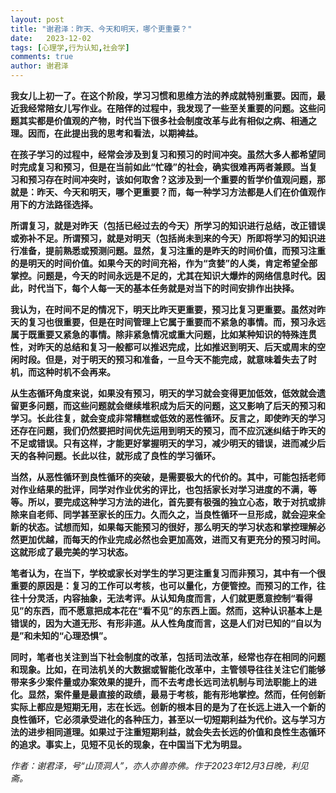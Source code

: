 ```yaml
---
layout: post
title: "谢君泽：昨天、今天和明天，哪个更重要？"
date:   2023-12-02
tags: [心理学,行为认知,社会学]
comments: true
author: 谢君泽
---
```


**我女儿上初一了。在这个阶段，学习习惯和思维方法的养成就特别重要。因而，最近我经常陪女儿写作业。在陪伴的过程中，我发现了一些至关重要的问题。这些问题其实都是价值观的产物，时代当下很多社会制度改革与此有相似之病、相通之理。因而，在此提出我的思考和看法，以期裨益。**

**在孩子学习的过程中，经常会涉及到复习和预习的时间冲突。虽然大多人都希望同时完成复习和预习，但是在当前如此“忙碌”的社会，确实很难再两者兼顾。当复习和预习存在时间冲突时，该如何取舍？这涉及到一个重要的哲学价值观问题，那就是：昨天、今天和明天，哪个更重要？而，每一种学习方法都是人们在价值观作用下的方法路径选择。**

**所谓复习，就是对昨天（包括已经过去的今天）所学习的知识进行总结，改正错误或弥补不足。所谓预习，就是对明天（包括尚未到来的今天）所即将学习的知识进行准备，提前熟悉或预测问题。显然，复习注重的是昨天的时间价值，而预习注重的是明天的时间价值。如果今天的时间充裕，作为“贪婪”的人类，肯定希望全部掌控。问题是，今天的时间永远是不足的，尤其在知识大爆炸的网络信息时代。因此，时代当下，每个人每一天的基本任务就是对当下的时间安排作出抉择。**

**我认为，在时间不足的情况下，明天比昨天更重要，预习比复习更重要。虽然对昨天的复习也很重要，但是在时间管理上它属于重要而不紧急的事情。而，预习永远属于既重要又紧急的事情。除非紧急情况或重大问题，比如某种知识的特殊连贯性，对昨天的总结和复习一般都可以推迟完成，比如推迟到明天、后天或周末的空闲时段。但是，对于明天的预习和准备，一旦今天不能完成，就意味着失去了时机，而这种时机不会再来。**

**从生态循环角度来说，如果没有预习，明天的学习就会变得更加低效，低效就会遗留更多问题，而这些问题就会继续堆积成为后天的问题，这又影响了后天的预习和学习。长此往复，就会变成非常糟糕或低效的恶性循环。反言之，即使昨天的学习还存在问题，我们仍然要把时间优先运用到明天的预习，而不应沉迷纠结于昨天的不足或错误。只有这样，才能更好掌握明天的学习，减少明天的错误，进而减少后天的各种问题。长此以往，就形成了良性的学习循环。**

**当然，从恶性循环到良性循环的突破，是需要极大的代价的。其中，可能包括老师对作业结果的批评，同学对作业优劣的评比，也包括家长对学习进度的不满，等等。所以，要完成这种学习方法的进化，首先要有极强的独立心态，敢于对抗或排除来自老师、同学甚至家长的压力。久而久之，当良性循环一旦形成，就会迎来全新的状态。试想而知，如果每天能预习的很好，那么明天的学习状态和掌控理解必然更加优越，而每天的作业完成必然也会更加高效，进而又有更充分的预习时间。这就形成了最完美的学习状态。**

**笔者认为，在当下，学校或家长对学生的学习更注重复习而非预习，其中有一个很重要的原因是：复习的工作可以考核，也可以量化，方便管控。而预习的工作，往往十分灵活，内容抽象，无法考评。从认知角度而言，人们就更愿意控制“看得见”的东西，而不愿意把成本花在“看不见”的东西上面。然而，这种认识基本上是错误的，因为大道无形、有形非道。从人性角度而言，这是人们对已知的“自以为是”和未知的“心理恐惧”。**

**同时，笔者也关注到当下社会制度的改革，包括司法改革，经常也存在相同的问题和现象。比如，在司法机关的大数据或智能化改革中，主管领导往往关注它们能够带来多少案件量或办案效果的提升，而不去考虑长远司法机制与司法职能上的进化。显然，案件量是最直接的政绩，最易于考核，能有形地掌控。然而，任何创新实际上都应是短期无用，志在长远。创新的根本目的是为了在长远上进入一个新的良性循环，它必须承受进化的各种压力，甚至以一切短期利益为代价。这与学习方法的进步相同道理。如果过于注重短期利益，就会失去长远的价值和良性生态循环的追求。事实上，见短不见长的现象，在中国当下尤为明显。**

*作者：谢君泽，号“山顶洞人”，亦人亦兽亦佛。作于2023年12月3日晚，利见斋。*
